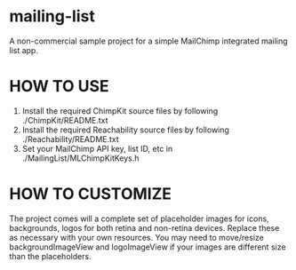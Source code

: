 mailing-list
============

A non-commercial sample project for a simple MailChimp integrated mailing list app.

HOW TO USE
==========

1)  Install the required ChimpKit source files by following ./ChimpKit/README.txt
2)  Install the required Reachability source files by following ./Reachability/README.txt
3)  Set your MailChimp API key, list ID, etc in ./MailingList/MLChimpKitKeys.h

HOW TO CUSTOMIZE
================

The project comes will a complete set of placeholder images for icons, backgrounds, logos for both retina and non-retina devices.  Replace these as necessary with your own resources.  You may need to move/resize backgroundImageView and logoImageView if your images are different size than the placeholders.

